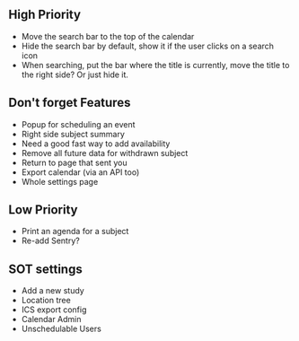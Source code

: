 
## High Priority

* Move the search bar to the top of the calendar
* Hide the search bar by default, show it if the user clicks on a search icon
* When searching, put the bar where the title is currently, move the title to the right side? Or just hide it.

## Don't forget Features

* Popup for scheduling an event
* Right side subject summary
* Need a good fast way to add availability
* Remove all future data for withdrawn subject
* Return to page that sent you
* Export calendar (via an API too)
* Whole settings page

## Low Priority

* Print an agenda for a subject
* Re-add Sentry?

## SOT settings

* Add a new study
* Location tree
* ICS export config
* Calendar Admin
* Unschedulable Users
